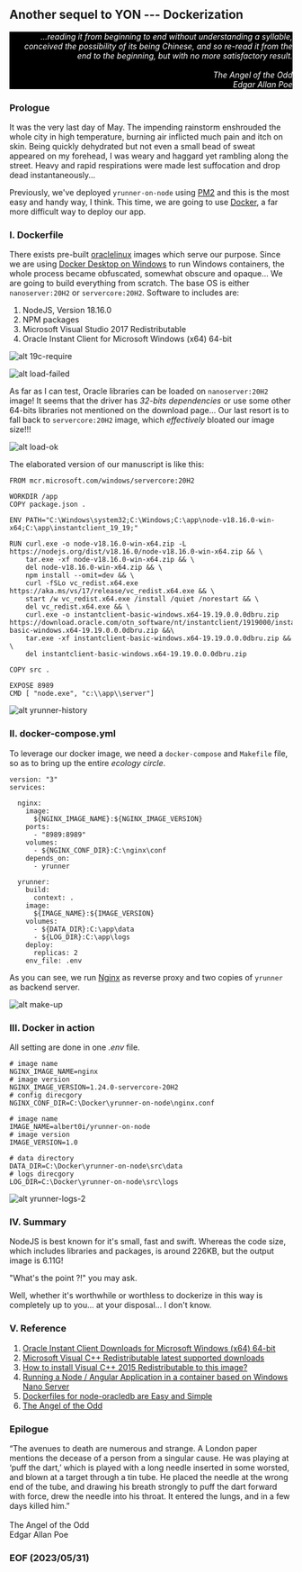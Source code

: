 ## Another sequel to YON --- Dockerization


<div style="text-align: right; color:white; background-color:black"><em>
...reading it from beginning to end without understanding a syllable, conceived the possibility of its being Chinese, and so re-read it from the end to the beginning, but with no more satisfactory result.
<br /><br />
The Angel of the Odd<br />
Edgar Allan Poe
</em></div>


### Prologue
It was the very last day of May. The impending rainstorm enshrouded the whole city in high temperature, burning air inflicted much pain and itch on skin. Being quickly dehydrated but not even a small bead of sweat appeared on my forehead, I was weary and haggard yet rambling along the street. Heavy and rapid respirations were made lest suffocation and drop dead instantaneously... 

Previously, we've deployed `yrunner-on-node` using [PM2](https://pm2.keymetrics.io/) and this is the most easy and handy way, I think. This time, we are going to use [Docker](https://www.docker.com/), a far more difficult way to deploy our app.


### I. Dockerfile
There exists pre-built [oraclelinux](https://hub.docker.com/_/oraclelinux) images which serve our purpose. Since we are using [Docker Desktop on Windows](https://docs.docker.com/desktop/install/windows-install/) to run Windows containers, the whole process became obfuscated, somewhat obscure and opaque... We are going to build everything from scratch. The base OS is either `nanoserver:20H2` or `servercore:20H2`. Software to includes are: 

1. NodeJS, Version 18.16.0
2. NPM packages 
3. Microsoft Visual Studio 2017 Redistributable
4. Oracle Instant Client for Microsoft Windows (x64) 64-bit

![alt 19c-require](img/19c-require.JPG)

![alt load-failed](img/yrunner-error-1.JPG)

As far as I can test, Oracle libraries can be loaded on `nanoserver:20H2` image! It seems that the driver has *32-bits dependencies* or use some other 64-bits libraries not mentioned on the download page... Our last resort is to fall back to `servercore:20H2` image, which *effectively* bloated our image size!!!

![alt load-ok](img/yrunner-logs-1.JPG)

The elaborated version of our manuscript is like this: 

```
FROM mcr.microsoft.com/windows/servercore:20H2

WORKDIR /app
COPY package.json .

ENV PATH="C:\Windows\system32;C:\Windows;C:\app\node-v18.16.0-win-x64;C:\app\instantclient_19_19;"
 
RUN curl.exe -o node-v18.16.0-win-x64.zip -L https://nodejs.org/dist/v18.16.0/node-v18.16.0-win-x64.zip && \
    tar.exe -xf node-v18.16.0-win-x64.zip && \
    del node-v18.16.0-win-x64.zip && \
    npm install --omit=dev && \
    curl -fSLo vc_redist.x64.exe https://aka.ms/vs/17/release/vc_redist.x64.exe && \
    start /w vc_redist.x64.exe /install /quiet /norestart && \
    del vc_redist.x64.exe && \
    curl.exe -o instantclient-basic-windows.x64-19.19.0.0.0dbru.zip https://download.oracle.com/otn_software/nt/instantclient/1919000/instantclient-basic-windows.x64-19.19.0.0.0dbru.zip &&\
    tar.exe -xf instantclient-basic-windows.x64-19.19.0.0.0dbru.zip && \
    del instantclient-basic-windows.x64-19.19.0.0.0dbru.zip 

COPY src .

EXPOSE 8989
CMD [ "node.exe", "c:\\app\\server"]
```

![alt yrunner-history](img/yrunner-history-1.JPG)


### II. docker-compose.yml
To leverage our docker image, we need a `docker-compose` and `Makefile` file, so as to bring up the entire *ecology circle*. 

```
version: "3"
services:

  nginx:
    image: 
      ${NGINX_IMAGE_NAME}:${NGINX_IMAGE_VERSION}
    ports:
      - "8989:8989"
    volumes:
      - ${NGINX_CONF_DIR}:C:\nginx\conf
    depends_on:
      - yrunner

  yrunner:
    build: 
      context: .
    image: 
      ${IMAGE_NAME}:${IMAGE_VERSION}
    volumes:
      - ${DATA_DIR}:C:\app\data
      - ${LOG_DIR}:C:\app\logs
    deploy:
      replicas: 2
    env_file: .env
```

As you can see, we run [Nginx](https://www.nginx.com/) as reverse proxy and two copies of `yrunner` as backend server. 

![alt make-up](img/yrunner-up.JPG)


### III. Docker in action 
All setting are done in one *.env* file.

```
# image name 
NGINX_IMAGE_NAME=nginx
# image version 
NGINX_IMAGE_VERSION=1.24.0-servercore-20H2
# config direcgory
NGINX_CONF_DIR=C:\Docker\yrunner-on-node\nginx.conf

# image name
IMAGE_NAME=albert0i/yrunner-on-node
# image version
IMAGE_VERSION=1.0

# data directory
DATA_DIR=C:\Docker\yrunner-on-node\src\data
# logs direcgory
LOG_DIR=C:\Docker\yrunner-on-node\src\logs
```

![alt yrunner-logs-2](img/yrunner-logs-2.JPG)


### IV. Summary 
NodeJS is best known for it's small, fast and swift. Whereas the code size, which includes libraries and packages, is around 226KB, but the output image is 6.11G! 

"What's the point ?!" you may ask. 

Well, whether it's worthwhile or worthless to dockerize in this way is completely up to you... at your disposal... I don't know.


### V. Reference
1. [Oracle Instant Client Downloads for Microsoft Windows (x64) 64-bit](https://www.oracle.com/database/technologies/instant-client/winx64-64-downloads.html)
2. [Microsoft Visual C++ Redistributable latest supported downloads](https://learn.microsoft.com/en-us/cpp/windows/latest-supported-vc-redist?view=msvc-170)
3. [How to install Visual C++ 2015 Redistributable to this image?](https://github.com/microsoft/dotnet-framework-docker/issues/15)
4. [Running a Node / Angular Application in a container based on Windows Nano Server](https://kevinsaye.wordpress.com/2019/08/06/running-a-node-angular-application-in-a-container-based-on-windows-nano-server/)
5. [Dockerfiles for node-oracledb are Easy and Simple](https://blogs.oracle.com/opal/post/dockerfiles-for-node-oracledb-are-easy-and-simple)
6. [The Angel of the Odd](https://poemuseum.org/the-angel-of-the-odd/)


### Epilogue 
<div style="text-align: left;">
“The avenues to death are numerous and strange. A London paper mentions the decease of a person from a singular cause. He was playing at ‘puff the dart,’ which is played with a long needle inserted in some worsted, and blown at a target through a tin tube. He placed the needle at the wrong end of the tube, and drawing his breath strongly to puff the dart forward with force, drew the needle into his throat. It entered the lungs, and in a few days killed him.”
<br /><br />
The Angel of the Odd<br />
Edgar Allan Poe
</div>


### EOF (2023/05/31)
